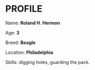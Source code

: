# PROFILE

Name: **Roland H. Hermon**

Age: **3**

Breed: **Beagle**

Location: **Philadelphia**

Skills: digging holes, guarding the pack.
